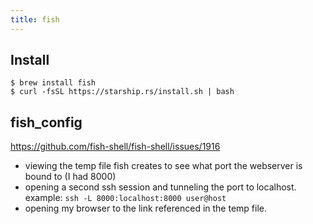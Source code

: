 ```yaml
---
title: fish
---
```


## Install
```
$ brew install fish
$ curl -fsSL https://starship.rs/install.sh | bash
```

## fish_config
https://github.com/fish-shell/fish-shell/issues/1916


* viewing the temp file fish creates to see what port the webserver is bound to (I had 8000)
* opening a second ssh session and tunneling the port to localhost.  example:
  `ssh -L 8000:localhost:8000 user@host`
* opening my browser to the link referenced in the temp file.
